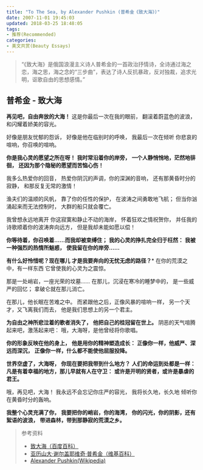 ```yaml
---
title: "To The Sea, by Alexander Pushkin (普希金《致大海》)"
date: 2007-11-01 19:45:03
updated: 2018-03-25 18:48:05
tags:
- 推荐(Recommended)
categories:
- 美文共赏(Beauty Essays)
---
```


> “《致大海》是俄国浪漫主义诗人普希金的一首政治抒情诗，全诗通过海之恋，海之思，海之念的“三步曲”，表达了诗人反抗暴政，反对独裁，追求光明，讴歌自由的思想感情。”

<!-- more -->

## 普希金 - 致大海

**再见吧，自由奔放的大海！**
这是你最后一次在我的眼前，
翻滚着蔚蓝色的波浪，
和闪耀着娇美的容光。

好像是朋友忧郁的怨诉，
好像是他在临别时的呼唤，
我最后一次在倾听
你悲哀的喧响，你召唤的喧响。

**你是我心灵的愿望之所在呀！**
**我时常沿着你的岸旁，**
**一个人静悄悄地，茫然地徘徊，**
**还因为那个隐秘的愿望而苦恼心伤！**

我多么热爱你的回音，
热爱你阴沉的声调，你的深渊的音响，
还有那黄昏时分的寂静，
和那反复无常的激情！

渔夫们的温顺的风帆，
靠了你的任性的保护，
在波涛之间勇敢地飞航；
但当你汹涌起来而无法控制时，
大群的船只就会覆亡。

我曾想永远地离开
你这寂寞和静止不动的海岸，
怀着狂欢之情祝贺你，
并任我的诗歌顺着你的波涛奔向远方，
但是我却未能如愿以偿！

**你等待着，你召唤着……而我却被束缚住；**
**我的心灵的挣扎完全归于枉然：**
**我被一种强烈的热情所魅惑，**
**使我留在你的岸旁……**

**有什么好怜惜呢？现在哪儿**
**才是我要奔向的无忧无虑的路径？***
在你的荒漠之中，有一样东西
它曾使我的心灵为之震惊。

那是一处峭岩，一座光荣的坟墓……
在那儿，沉浸在寒冷的睡梦中的，
是一些威严的回忆；
拿破仑就在那儿消亡。

在那儿，他长眠在苦难之中。
而紧跟他之后，正像风暴的喧响一样，
另一个天才，又飞离我们而去，
他是我们思想上的另一个君主。

**为自由之神所悲泣着的歌者消失了，**
**他把自己的桂冠留在世上。**
阴恶的天气喧腾起来吧，激荡起来吧：
哦，大海呀，是他曾经将你歌唱。

**你的形象反映在他的身上，**
**他是用你的精神塑造成长：**
**正像你一样，他威严、深远而深沉，**
**正像你一样，什么都不能使他屈服投降。**

**世界空虚了，大海呀，**
**你现在要把我带到什么地方？**
**人们的命运到处都是一样：**
**凡是有着幸福的地方，那儿早就有人在守卫：**
**或许是开明的贤者，或许是暴虐的君王。**

哦，再见吧，大海！
我永远不会忘记你庄严的容光，
我将长久地，长久地
倾听你在黄昏时分的轰响。

**我整个心灵充满了你，**
**我要把你的峭岩，你的海湾，**
**你的闪光，你的阴影，还有絮语的波浪，**
**带进森林，带到那静寂的荒漠之乡。**


> 参考资料
>    - [致大海（百度百科）](https://baike.baidu.com/item/致大海/3109)
>    - [亚历山大·谢尔盖耶维奇·普希金（维基百科）](https://zh.wikipedia.org/wiki/亚历山大·谢尔盖耶维奇·普希金)
>    - [Alexander Pushkin(Wikipedia)](https://en.wikipedia.org/wiki/Alexander_Pushkin)
